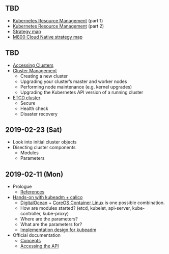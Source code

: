 ## TBD
- [Kubernetes Resource Management](https://github.com/kubernetes/community/blob/master/contributors/design-proposals/architecture/resource-management.md) (part 1)
- [Kubernetes Resource Management](https://github.com/kubernetes/community/blob/master/contributors/design-proposals/architecture/resource-management.md) (part 2)
- [Strategy map](https://www.facebook.com/groups/1868708016534431/permalink/2034137079991523/)
- [M800 Cloud Native strategy map](https://docs.google.com/presentation/d/1MU-_srB0eWBUWks4vDLn5cvzPrOpcSRbXPQrN0-VrVk/edit#slide=id.g445b95b491_0_692)

## TBD
- [Accessing Clusters](https://kubernetes.io/docs/tasks/access-application-cluster/access-cluster/)
- [Cluster Management](https://kubernetes.io/docs/tasks/administer-cluster/cluster-management/)
  - Creating a new cluster
  - Upgrading your cluster’s master and worker nodes
  - Performing node maintenance (e.g. kernel upgrades)
  - Upgrading the Kubernetes API version of a running cluster
- [ETCD cluster](https://github.com/etcd-io/etcd)
  - Secure
  - Health check
  - Disaster recovery

## 2019-02-23 (Sat)
- Look into initial cluster objects
- Disecting cluster components
  - Modules
  - Parameters
  
## 2019-02-11 (Mon)
- Prologue
  - [References](https://github.com/gosharplite/RichardHCL/blob/master/references.md)
- [Hands-on with kubeadm + calico](https://kubernetes.io/docs/setup/independent/install-kubeadm/)
  - [DigitalOcean](https://cloud.digitalocean.com/login) + [CoreOS Container Linux](https://coreos.com/releases/) is one possible combination.
  - How are modules started? (etcd, kubelet, api-server, kube-controller, kube-proxy)
  - Where are the parameters?
  - What are the parameters for?
  - [Implementation design for kubeadm](https://github.com/kubernetes/kubeadm/blob/master/docs/design/design_v1.10.md)
- Official documentation
  - [Concepts](https://kubernetes.io/docs/concepts/) 
  - [Accessing the API](https://kubernetes.io/docs/admin/accessing-the-api/)

